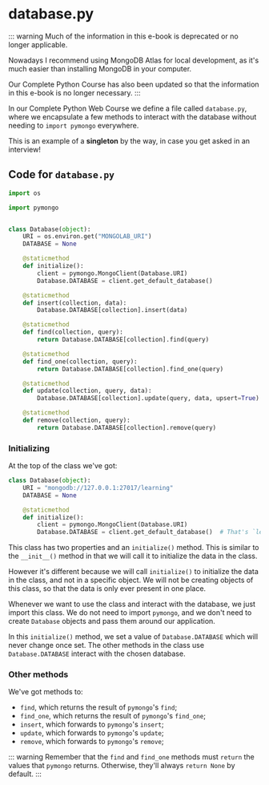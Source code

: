 # database.py

::: warning
Much of the information in this e-book is deprecated or no longer applicable.

Nowadays I recommend using MongoDB Atlas for local development, as it's much easier than installing MongoDB in your computer.

Our Complete Python Course has also been updated so that the information in this e-book is no longer necessary.
:::

In our Complete Python Web Course we define a file called `database.py`, where we encapsulate a few methods to interact with the database without needing to `import pymongo` everywhere.

This is an example of a **singleton** by the way, in case you get asked in an interview!

## Code for `database.py`

```python
import os

import pymongo


class Database(object):
    URI = os.environ.get("MONGOLAB_URI")
    DATABASE = None

    @staticmethod
    def initialize():
        client = pymongo.MongoClient(Database.URI)
        Database.DATABASE = client.get_default_database()

    @staticmethod
    def insert(collection, data):
        Database.DATABASE[collection].insert(data)

    @staticmethod
    def find(collection, query):
        return Database.DATABASE[collection].find(query)

    @staticmethod
    def find_one(collection, query):
        return Database.DATABASE[collection].find_one(query)

    @staticmethod
    def update(collection, query, data):
        Database.DATABASE[collection].update(query, data, upsert=True)

    @staticmethod
    def remove(collection, query):
        return Database.DATABASE[collection].remove(query)
```

### Initializing

At the top of the class we've got:

```python
class Database(object):
    URI = "mongodb://127.0.0.1:27017/learning"
    DATABASE = None

    @staticmethod
    def initialize():
        client = pymongo.MongoClient(Database.URI)
        Database.DATABASE = client.get_default_database()  # That's `learning`
```

This class has two properties and an `initialize()` method. This is similar to the `__init__()` method in that we will call it to initialize the data in the class.

However it's different because we will call `initialize()` to initialize the data in the class, and not in a specific object. We will not be creating objects of this class, so that the data is only ever present in one place.

Whenever we want to use the class and interact with the database, we just import this class. We do not need to import `pymongo`, and we don't need to create `Database` objects and pass them around our application.

In this `initialize()` method, we set a value of `Database.DATABASE` which will never change once set. The other methods in the class use `Database.DATABASE` interact with the chosen database.

### Other methods

We've got methods to:

* `find`, which returns the result of `pymongo`'s `find`;
* `find_one`, which returns the result of `pymongo`'s `find_one`;
* `insert`, which forwards to `pymongo`'s `insert`;
* `update`, which forwards to `pymongo`'s `update`;
* `remove`, which forwards to `pymongo`'s `remove`;

::: warning
Remember that the `find` and `find_one` methods must `return` the values that `pymongo` returns. Otherwise, they'll always `return None` by default.
:::